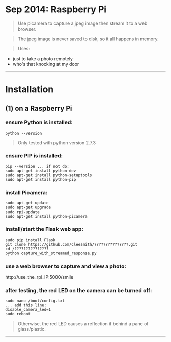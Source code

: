 # Sep 2014: Raspberry Pi
> Use picamera to capture a jpeg image then stream it to a web browser. 

> The jpeg image is never saved to disk, so it all happens in memory.

> Uses:
* just to take a photo remotely
* who's that knocking at my door

***

# Installation

## (1) on a Raspberry Pi

### ensure Python is installed:
```
python --version
```
> Only tested with python version 2.7.3

### ensure PIP is installed:
```
pip --version ... if not do:
sudo apt-get install python-dev
sudo apt-get install python-setuptools
sudo apt-get install python-pip
```

### install Picamera:
```
sudo apt-get update
sudo apt-get upgrade
sudo rpi-update
sudo apt-get install python-picamera
```

### install/start the Flask web app:
```
sudo pip install Flask
git clone https://github.com/cleesmith/???????????????.git
cd /???????????????
python capture_with_streamed_response.py
```

### use a web browser to capture and view a photo:
http://use_the_rpi_IP:5000/smile

### after testing, the red LED on the camera can be turned off:
```
sudo nano /boot/config.txt
... add this line:
disable_camera_led=1
sudo reboot
```
> Otherwise, the red LED causes a reflection if behind a pane of glass/plastic.

***
